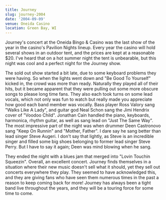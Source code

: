 ```yaml
---
title: Journey
slug: journey-2004
date: '2004-09-09'
venue: Oneida Casino
location: Green Bay, WI
---
```


Journey's concert at the Oneida Bingo & Casino was the last show of the year in the casino's Pavilion Nights lineup. Every year the casino will hold several shows in an outdoor tent, and the prices are kept at a reasonable $20. I've heard that on a hot summer night the tent is unbearable, but this night was cool and a perfect night for the Journey show.

The sold out show started a bit late, due to some keyboard problems they were having. So when the lights went down and "Be Good To Yourself" kicked in, the crowd was more than ready. Naturally they played all of their hits, but it became apparent that they were pulling out some more obscure songs to please long time fans. They also each took turns on some lead vocals, which not only was fun to watch but really made you appreciate how good each band member was vocally. Bass player Ross Valory sang "Walks Like A Lady", and guitar god Neal Schon sang the Jimi Hendrix cover of "Voodoo Child". Jonathan Cain handled the piano, keyboards, harmonica, rhythm guitar, as well as sang lead on "Just The Same Way". The most impressive part of the night was when drummer Deen Castronovo sang "Keep On Runnin" and "Mother, Father". I dare say he sang better than lead singer Steve Augeri. I don't say that lightly, as Steve is an incredible singer and filled some big shoes belonging to former lead singer Steve Perry. But I have to say it again; Deen was mind blowing when he sang.

They ended the night with a blues jam that merged into "Lovin Touchin Squeezin". Overall, an excellent concert. Journey finds themselves in a situation where their new music doesn't sell what it should, yet they sell out concerts everywhere they play. They seemed to have acknowledged this, and they are giving fans who have seen them numerous times in the past a reason to keep coming back for more! Journey has always been a tight band live throughout the years, and they will be a touring force for some time to come.